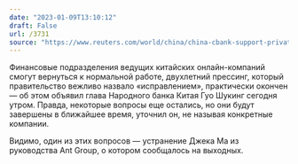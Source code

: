 ```yaml
---
date: "2023-01-09T13:10:12"
draft: False
url: /3731
source: "https://www.reuters.com/world/china/china-cbank-support-private-firms-ease-tech-crackdown-cctv-2023-01-09/"
---
```


Финансовые подразделения ведущих китайских онлайн-компаний смогут вернуться к нормальной работе, двухлетний прессинг, который правительство вежливо назвало «исправлением», практически окончен — об этом объявил глава Народного банка Китая Гуо Шукинг сегодня утром. Правда, некоторые вопросы еще остались, но они будут завершены в ближайшее время, уточнил он, не называя конкретные компании.

Видимо, один из этих вопросов — устранение Джека Ма из руководства Ant Group, о котором сообщалось на выходных.
